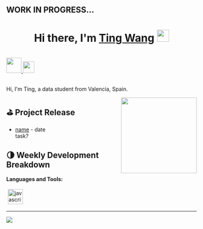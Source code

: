 ## WORK IN PROGRESS...

<h1 align="center">Hi there, I'm <a href="https://www.blackcater.win/" target="_blank">Ting Wang</a> <img
src="https://github.com/blackcater/blackcater/raw/main/images/Hi.gif" height="32" /></h1>

<br />

<a href="https://www.linkedin.com/in/tingwangchen/?locale=es_ES" alt="LinkedIn" target="_blank">
  <img src="https://www.logo.wine/a/logo/LinkedIn/LinkedIn-Icon-Logo.wine.svg" height="40" />
</a>
<a href="mailto:e_wangting@hotmail.com">
  <img src="https://upload.wikimedia.org/wikipedia/commons/thumb/d/df/Microsoft_Office_Outlook_%282018%E2%80%93present%29.svg/2203px-Microsoft_Office_Outlook_%282018%E2%80%93present%29.svg.png" height="30" />
</a>

<br />
<br />

Hi, I'm Ting, a data student from Valencia, Spain.

<a href="#"><img align="right" src="https://github.com/blackcater/blackcater/raw/main/images/banner.gif" width="200 " height="200" /></a>


<!-- blog_plugin_start -->

<!-- blog_plugin_end -->

<!-- github_plugin_start -->

## ⛳️ Project Release

- <a href='url' target='_blank'>name</a> - date
  <br/> task?

<!-- github_plugin_end -->

<!-- wakatime_plugin_start -->

## 🌗 Weekly Development Breakdown


<!-- wakatime_plugin_end -->

**Languages and Tools:**

<p>
<img src="https://www.svgrepo.com/show/376344/python.svg" height="40" style="vertical-align:down; margin:4px" alt="javascript">


<!-- badge_plugin_start -->

---

<a href="https://github.com/blackcater" alt="https://github.com/blackcater"><img src="https://img.shields.io/static/v1?style=for-the-badge&label=CREATED%20BY&message=blackcater&color=000000"></a>


<!-- badge_plugin_end -->